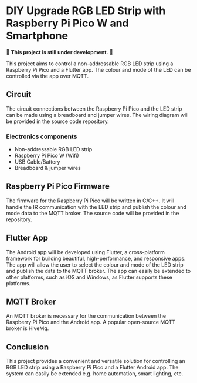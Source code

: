 # DIY Upgrade RGB LED Strip with Raspberry Pi Pico W and Smartphone

:construction: **This project is still under development.** :construction:

This project aims to control a non-addressable RGB LED strip using a Raspberry Pi Pico and a Flutter app. The colour and mode of the LED can be controlled via the app over MQTT.

## Circuit

The circuit connections between the Raspberry Pi Pico and the LED strip can be made using a breadboard and jumper wires. The wiring diagram will be provided in the source code repository.

### Electronics components

- Non-addressable RGB LED strip
- Raspberry Pi Pico W (Wifi)
- USB Cable/Battery
- Breadboard & jumper wires

## Raspberry Pi Pico Firmware

The firmware for the Raspberry Pi Pico will be written in C/C++. It will handle the IR communication with the LED strip and publish the colour and mode data to the MQTT broker. The source code will be provided in the repository.

## Flutter App

The Android app will be developed using Flutter, a cross-platform framework for building beautiful, high-performance, and responsive apps. The app will allow the user to select the colour and mode of the LED strip and publish the data to the MQTT broker. The app can easily be extended to other platforms, such as iOS and Windows, as Flutter supports these platforms.

## MQTT Broker

An MQTT broker is necessary for the communication between the Raspberry Pi Pico and the Android app. A popular open-source MQTT broker is HiveMq.

## Conclusion

This project provides a convenient and versatile solution for controlling an RGB LED strip using a Raspberry Pi Pico and a Flutter Android app. The system can easily be extended e.g. home automation, smart lighting, etc.
